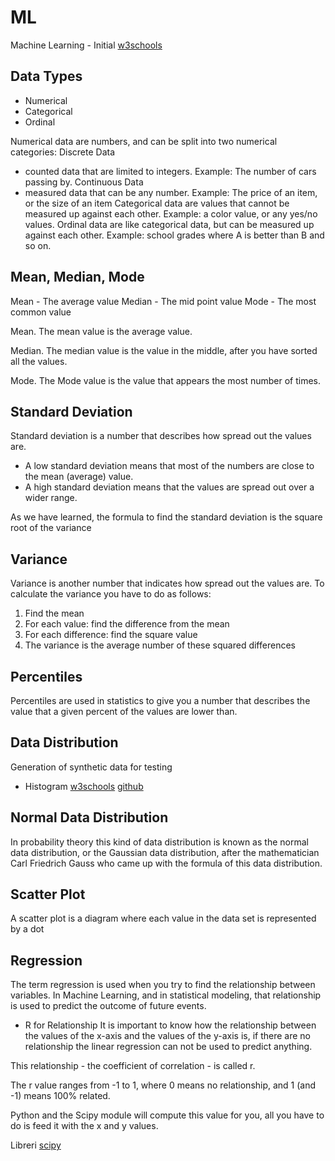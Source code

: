 # ML
Machine Learning - Initial
[w3schools](https://www.w3schools.com/python/python_ml_standard_deviation.asp)
## Data Types
- Numerical
- Categorical
- Ordinal

Numerical data are numbers, and can be split into two numerical categories:
Discrete Data
- counted data that are limited to integers. Example: The number of cars passing by.
Continuous Data
- measured data that can be any number. Example: The price of an item, or the size of an item
Categorical data are values that cannot be measured up against each other. Example: a color value, or any yes/no values.
Ordinal data are like categorical data, but can be measured up against each other. Example: school grades where A is better than B and so on.


## Mean, Median, Mode
Mean - The average value
Median - The mid point value
Mode - The most common value

Mean.
The mean value is the average value.

Median.
The median value is the value in the middle, after you have sorted all the values.

Mode.
The Mode value is the value that appears the most number of times.


## Standard Deviation
Standard deviation is a number that describes how spread out the values are.
- A low standard deviation means that most of the numbers are close to the mean (average) value.
- A high standard deviation means that the values are spread out over a wider range.

As we have learned, the formula to find the standard deviation is the square root of the variance

## Variance
Variance is another number that indicates how spread out the values are.
To calculate the variance you have to do as follows:
1. Find the mean
2. For each value: find the difference from the mean
3. For each difference: find the square value
4. The variance is the average number of these squared differences

## Percentiles
Percentiles are used in statistics to give you a number that describes the value that a given percent of the values are lower than.

## Data Distribution
Generation of synthetic data for testing
- Histogram
[w3schools](https://www.w3schools.com/python/matplotlib_intro.asp)
[github](https://github.com/matplotlib/matplotlib)

## Normal Data Distribution
In probability theory this kind of data distribution is known as the normal data distribution, or the Gaussian data distribution, after the mathematician Carl Friedrich Gauss who came up with the formula of this data distribution.

## Scatter Plot
A scatter plot is a diagram where each value in the data set is represented by a dot

## Regression
The term regression is used when you try to find the relationship between variables.
In Machine Learning, and in statistical modeling, that relationship is used to predict the outcome of future events.

- R for Relationship
It is important to know how the relationship between the values of the x-axis and the values of the y-axis is, if there are no relationship the linear regression can not be used to predict anything.

This relationship - the coefficient of correlation - is called r.

The r value ranges from -1 to 1, where 0 means no relationship, and 1 (and -1) means 100% related.

Python and the Scipy module will compute this value for you, all you have to do is feed it with the x and y values.

Libreri [scipy](https://github.com/scipy/scipy)